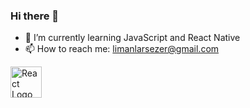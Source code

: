 ### Hi there 👋
- 🌱 I’m currently learning JavaScript and React Native
- 📫 How to reach me: limanlarsezer@gmail.com
<!--
**sezerlimanlar/sezerlimanlar** is a ✨ _special_ ✨ repository because its `README.md` (this file) appears on your GitHub profile.

Here are some ideas to get you started:

- 🔭 I’m currently working on ...
- 🌱 I’m currently learning ...
- 👯 I’m looking to collaborate on ...
- 🤔 I’m looking for help with ...
- 💬 Ask me about ...
- 📫 How to reach me: ...
- 😄 Pronouns: ...
- ⚡ Fun fact: ...
-->

<p align="left" margin-left="10000px>
  <img src="https://upload.wikimedia.org/wikipedia/commons/6/6a/JavaScript-logo.png" height="50" alt="JavaScript Logo">
  <img src="https://upload.wikimedia.org/wikipedia/commons/thumb/a/a7/React-icon.svg/320px-React-icon.svg.png" height="50" alt="React Logo">
</p>

